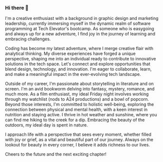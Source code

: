 ### Hi there 👋

<!--
**sarahjstrong/sarahjstrong** is a ✨ _special_ ✨ repository because its `README.md` (this file) appears on your GitHub profile.

Here are some ideas to get you started:
-->
I'm a creative enthusiast with a background in graphic design and marketing leadership, currently immersing myself in the dynamic realm of software programming at Tech Elevator's bootcamp. As someone who is easygoing and always up for a new adventure, I find joy in the journey of learning and embracing challenges.

Coding has become my latest adventure, where I merge creative flair with analytical thinking. My diverse experiences have forged a unique perspective, shaping me into an individual ready to contribute to innovative solutions in the tech space. Let's connect and explore opportunities that blend design, technology, and innovation. I'm eager to collaborate, learn, and make a meaningful impact in the ever-evolving tech landscape.

Outside of my career, I'm passionate about storytelling in literature and on screen. I'm an avid bookworm delving into fantasy, mystery, romance, and much more. As a film enthusiast, my ideal Friday night involves working through my watchlist (nods to A24 productions) and a bowl of popcorn. Beyond those interests, I'm committed to holistic well-being, exploring the connection between physical and mental health, with a keen interest in nutrition and staying active. I thrive in hot weather and sunshine, where you can find me hiking to the creek for a dip. Embracing the beauty of the outdoors, my ideal day is spent in nature.

I approach life with a perspective that sees every moment, whether filled with joy or grief, as a vital and beautiful part of our journey. Always on the lookout for beauty in every corner, I believe it adds richness to our lives.

Cheers to the future and the next exciting chapter!

